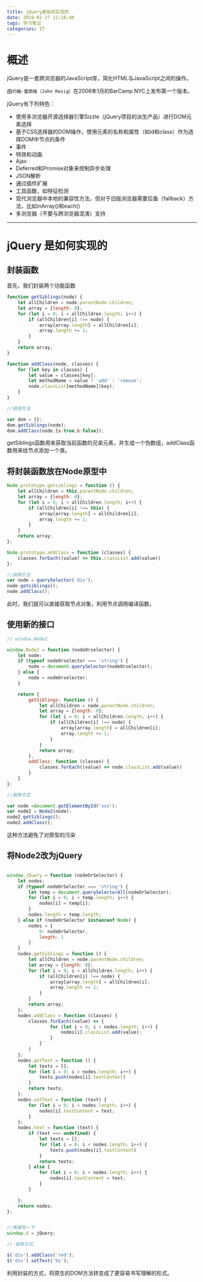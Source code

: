 ```yaml
---
title: jQuery是如何实现的
date: 2019-02-27 11:16:40
tags: 学习笔记
categories: IT
---
```

# 概述
jQuery是一套跨浏览器的JavaScript库，简化HTML与JavaScript之间的操作。

由`约翰·雷西格（John Resig）`在2006年1月的BarCamp NYC上发布第一个版本。
<!-- more -->
jQuery有下列特色：

* 使用多浏览器开源选择器引擎Sizzle（jQuery项目的派生产品）进行DOM元素选择
* 基于CSS选择器的DOM操作，使用元素的名称和属性（如id和class）作为选择DOM中节点的条件
* 事件
* 特效和动画
* Ajax
* Deferred和Promise对象来控制异步处理
* JSON解析
* 通过插件扩展
* 工具函数，如特征检测
* 现代浏览器中本地的兼容性方法，但对于旧版浏览器需要后备（fallback）方法，比如inArray()和each()
* 多浏览器（不要与跨浏览器混淆）支持
---
# jQuery 是如何实现的
## 封装函数

首先，我们封装两个功能函数
```javascript
function getSiblings(node) {
    let allChildren = node.parentNode.children;
    let array = {length: 0};
    for (let i = 0; i < allChildren.length; i++) {
        if (allChildren[i] !== node) {
            array[array.length] = allChildren[i];
            array.length += 1;
        }
    }
    return array;
}

function addClass(node, classes) {
    for (let key in classes) {
        let value = classes[key];
        let methodName = value ? 'add' : 'remove';
        node.classList[methodName](key);
    }
}

//调用方法

var dom = {};
dom.getSiblings(node);
dom.addClass(node,{a:true,b:false});
```

getSiblings函数用来获取当前函数的兄弟元素，并生成一个伪数组，addClass函数用来给节点添加一个类。

## 将封装函数放在Node原型中

```javascript
Node.prototype.getsiblings = function () {
    let allChildren = this.parentNode.children;
    let array = {length: 0};
    for (let i = 0; i < allChildren.length; i++) {
        if (allChildren[i] !== this) {
            array[array.length] = allChildren[i];
            array.length += 1;
        }
    }
    return array;
};

Node.prototype.addClass = function (classes) {
    classes.forEach((value) => this.classList.add(value))
};

//调用方法
var node = querySelector('div');
node.getsiblings();
node.addClass();

```
此时，我们就可以直接获取节点对象，利用节点调用编译函数。

## 使用新的接口
```javascript
// window.Node2

window.Node2 = function (nodeOrselector) {
    let node;
    if (typeof nodeOrselector === 'string') {
        node = document.querySelector(nodeOrselector);
    } else {
        node = nodeOrselector;
    }

    return {
        getSiblings: function () {
            let allChildren = node.parentNode.children;
            let array = {length: 0};
            for (let i = 0; i < allChildren.length; i++) {
                if (allChildren[i] !== node) {
                    array[array.length] = allChildren[i];
                    array.length += 1;
                }
            }
            return array;
        },
        addClass: function (classes) {
            classes.forEach((value) => node.classList.add(value))
        }
    }
};

//调用方式

var node =document.getElementById('xxx');
var node2 = Node2(node);
node2.getSiblings();
node2.addClass();

```

这种方法避免了对原型的污染

## 将Node2改为jQuery

```javascript

window.jQuery = function (nodeOrSelector) {
    let nodes;
    if (typeof nodeOrSelector === 'string') {
        let temp = document.querySelectorAll(nodeOrSelector);
        for (let i = 0; i < temp.length; i++) {
            nodes[i] = temp[i];
        }
        nodes.length = temp.length;
    } else if (nodeOrSelector instanceof Node) {
        nodes = {
            0: nodeOrSelector,
            length: 1
        }
    }
    nodes.getSiblings = function () {
        let allChildren = node.parentNode.children;
        let array = {length: 0};
        for (let i = 0; i < allChildren.length; i++) {
            if (allChildren[i] !== node) {
                array[array.length] = allChildren[i];
                array.length += 1;
            }
        }
        return array;
    };
    nodes.addClass = function (classes) {
        classes.forEach((value) => {
                for (let i = 0; i < nodes.length; i++) {
                    nodes[i].classList.add(value);
                }
            }
        )
    };
    nodes.getText = function () {
        let texts = [];
        for (let i = 0; i < nodes.length; i++) {
            texts.push(nodes[i].textContent)
        }
        return texts;
    };
    nodes.setText = function (text) {
        for (let i = 0; i < nodes.length; i++) {
            nodes[i].textContent = text;
        }
    };
    nodes.text = function (text) {
        if (text === undefined) {
            let texts = [];
            for (let i = 0; i < nodes.length; i++) {
                texts.push(nodes[i].textContent)
            }
            return texts;
        } else {
            for (let i = 0; i < nodes.length; i++) {
                nodes[i].textContent = text;
            }
        }

    };
    return nodes;
};


//再缩写一下
window.$ = jQuery;

// 调用方式

$('div').addClass('red');
$('div').setText('hi');
```
利用封装的方式，将原生的DOM方法转变成了更容易书写理解的形式。
